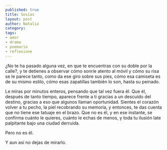 ```yaml
---
published: true
title: Sosias
layout: post
author: Natalia
category:
tags:
- amor
- drama
- poemario
- reflexione
---
```


¿No te ha pasado alguna vez, en que te encuentras con su doble por la calle?, y te detienes a observar cómo sonríe atento al móvil y cómo su risa se le parece tanto, como da ese giro sobre sus pies, cómo esa camiseta es de su mismo estilo, cómo esas zapatillas también lo son, hasta su peinado.

Le miras por minutos enteros, pensando que tal vez fuera él. Que él, después de tanto tiempo, aparece frente a ti gracias a un descuido del destino, gracias a eso que algunos llaman oportunidad. Sientes el corazón volver a tu pecho, la piel recobrando su memoria, y entonces, te das cuenta que no tiene ese tatuaje en el brazo. Que no es él, y en ese instante, se confirma cuánto le quieres, cuánto le echas de menos, y toda tu ilusión late palpitante bajo una ciudad derruida.

Pero no es él.

Y aun así no dejas de mirarlo.
